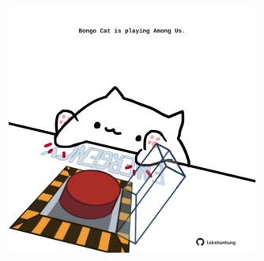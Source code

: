 <!-- built at 22/06/2024, 05:00:49 UTC -->
<p align="center">
  <img width="500" height="500" src="./ReadmeImage.svg">
</p>
